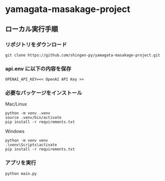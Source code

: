 # yamagata-masakage-project

## ローカル実行手順

### リポジトリをダウンロード

```
git clone https://github.com/shingen-py/yamagata-masakage-project.git
```

### api.env に以下の内容を保存

```
OPENAI_API_KEY=<< OpenAI API Key >>
```

### 必要なパッケージをインストール

Mac/Linux
```
python -m venv .venv
source .venv/bin/activate
pip install -r requirements.txt
```

Windows
```
python -m venv venv
.\venv\Scripts\activate
pip install -r requirements.txt
```

### アプリを実行

```
python main.py
```
